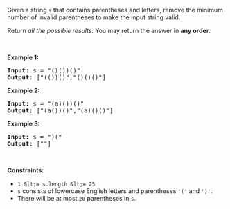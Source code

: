 Given a string `` s `` that contains parentheses and letters, remove the minimum number of invalid parentheses to make the input string valid.

Return _all the possible results_. You may return the answer in __any order__.

&nbsp;

__Example 1:__

<pre>
<strong>Input:</strong> s = "()())()"
<strong>Output:</strong> ["(())()","()()()"]
</pre>

__Example 2:__

<pre>
<strong>Input:</strong> s = "(a)())()"
<strong>Output:</strong> ["(a())()","(a)()()"]
</pre>

__Example 3:__

<pre>
<strong>Input:</strong> s = ")("
<strong>Output:</strong> [""]
</pre>

&nbsp;

__Constraints:__

*   `` 1 &lt;= s.length &lt;= 25 ``
*   `` s `` consists of lowercase English letters and parentheses `` '(' `` and `` ')' ``.
*   There will be at most `` 20 `` parentheses in `` s ``.